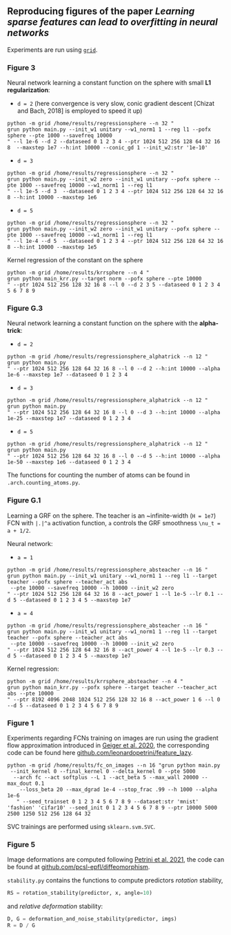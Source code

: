 ## Reproducing figures of the paper *Learning sparse features can lead to overfitting in neural networks*

Experiments are run using [`grid`](https://github.com/mariogeiger/grid/tree/master/grid).

### Figure 3
Neural network learning a constant function on the sphere with small **L1 regularization**:
- `d = 2` (here convergence is very slow, conic gradient descent [Chizat and Bach, 2018] is employed to speed it up)
```
python -m grid /home/results/regressionsphere --n 32 "
grun python main.py --init_w1 unitary --w1_norm1 1 --reg l1 --pofx sphere --pte 1000 --savefreq 10000
" --l 1e-6 --d 2 --dataseed 0 1 2 3 4 --ptr 1024 512 256 128 64 32 16 8  --maxstep 1e7 --h:int 10000 --conic_gd 1 --init_w2:str '1e-10'
```
- `d = 3`
```
python -m grid /home/results/regressionsphere --n 32 "
grun python main.py --init_w2 zero --init_w1 unitary --pofx sphere --pte 1000 --savefreq 10000 --w1_norm1 1 --reg l1
" --l 1e-5 --d 3  --dataseed 0 1 2 3 4 --ptr 1024 512 256 128 64 32 16 8 --h:int 10000 --maxstep 1e6
```
- `d = 5`
```
python -m grid /home/results/regressionsphere --n 32 "
grun python main.py --init_w2 zero --init_w1 unitary --pofx sphere --pte 1000 --savefreq 10000 --w1_norm1 1 --reg l1
" --l 1e-4 --d 5  --dataseed 0 1 2 3 4 --ptr 1024 512 256 128 64 32 16 8 --h:int 10000 --maxstep 1e5
```

Kernel regression of the constant on the sphere
```
python -m grid /home/results/krrsphere --n 4 "
grun python main_krr.py --target norm --pofx sphere --pte 10000
" --ptr 1024 512 256 128 32 16 8 --l 0 --d 2 3 5 --dataseed 0 1 2 3 4 5 6 7 8 9
```

### Figure G.3

Neural network learning a constant function on the sphere with the **alpha-trick**:
- `d = 2`
```
python -m grid /home/results/regressionsphere_alphatrick --n 12 "
grun python main.py
" --ptr 1024 512 256 128 64 32 16 8 --l 0 --d 2 --h:int 10000 --alpha 1e-6 --maxstep 1e7 --dataseed 0 1 2 3 4
```
- `d = 3`
```
python -m grid /home/results/regressionsphere_alphatrick --n 12 "
grun python main.py
" --ptr 1024 512 256 128 64 32 16 8 --l 0 --d 3 --h:int 10000 --alpha 1e-25 --maxstep 1e7 --dataseed 0 1 2 3 4
```
- `d = 5`
```
python -m grid /home/results/regressionsphere_alphatrick --n 12 "
grun python main.py
" --ptr 1024 512 256 128 64 32 16 8 --l 0 --d 5 --h:int 10000 --alpha 1e-50 --maxstep 1e6 --dataseed 0 1 2 3 4
```

The functions for counting the number of atoms can be found in `.arch.counting_atoms.py`.

### Figure G.1

Learning a GRF on the sphere. The teacher is an ~infinite-width (`H = 1e7`) FCN with `|.|^a` activation function, `a` controls the GRF smoothness `\nu_t = a + 1/2`.

Neural network:
- `a = 1`
```
python -m grid /home/results/regressionsphere_absteacher --n 16 "
grun python main.py --init_w1 unitary --w1_norm1 1 --reg l1 --target teacher --pofx sphere --teacher_act abs
 --pte 10000 --savefreq 10000 --h 10000 --init_w2 zero
" --ptr 1024 512 256 128 64 32 16 8 --act_power 1 --l 1e-5 --lr 0.1 --d 5 --dataseed 0 1 2 3 4 5 --maxstep 1e7
```
- `a = 4`
```
python -m grid /home/results/regressionsphere_absteacher --n 16 "
grun python main.py --init_w1 unitary --w1_norm1 1 --reg l1 --target teacher --pofx sphere --teacher_act abs
 --pte 10000 --savefreq 10000 --h 10000 --init_w2 zero
" --ptr 1024 512 256 128 64 32 16 8 --act_power 4 --l 1e-5 --lr 0.3 --d 5 --dataseed 0 1 2 3 4 5 --maxstep 1e7
```

Kernel regression:
```
python -m grid /home/results/krrsphere_absteacher --n 4 "
grun python main_krr.py --pofx sphere --target teacher --teacher_act abs --pte 10000
" --ptr 8192 4096 2048 1024 512 256 128 32 16 8 --act_power 1 6 --l 0 --d 5 --dataseed 0 1 2 3 4 5 6 7 8 9
```

### Figure 1

Experiments regarding FCNs training on images are run using the gradient flow approximation introduced in [Geiger et al. 2020](https://arxiv.org/abs/1906.08034), the corresponding code can be found here [github.com/leonardopetrini/feature_lazy](https://github.com/leonardopetrini/feature_lazy).

```
python -m grid /home/results/fc_on_images --n 16 "grun python main.py
 --init_kernel 0 --final_kernel 0 --delta_kernel 0 --pte 5000
  --arch fc --act softplus --L 1 --act_beta 5 --max_wall 20000 --max_dout 0.1
    --loss_beta 20 --max_dgrad 1e-4 --stop_frac .99 --h 1000 --alpha 1e-6
   " --seed_trainset 0 1 2 3 4 5 6 7 8 9 --dataset:str 'mnist' 'fashion' 'cifar10' --seed_init 0 1 2 3 4 5 6 7 8 9 --ptr 10000 5000 2500 1250 512 256 128 64 32
```

SVC trainings are performed using `sklearn.svm.SVC`.

### Figure 5

Image deformations are computed following [Petrini et al. 2021](https://arxiv.org/abs/2105.02468), the code can be found at [github.com/pcsl-epfl/diffeomorphism](https://github.com/pcsl-epfl/diffeomorphism).

`stability.py` contains the functions to compute predictors *rotation* stability,
```python
RS = rotation_stability(predictor, x, angle=10)
```
and *relative deformation* stability:
```python
D, G = deformation_and_noise_stability(predictor, imgs)
R = D / G
```

